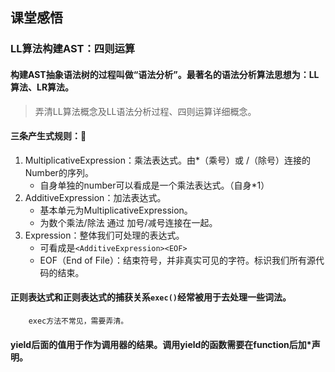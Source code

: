 ## 课堂感悟

### LL算法构建AST：四则运算
#### 构建AST抽象语法树的过程叫做“语法分析”。最著名的语法分析算法思想为：LL算法、LR算法。
> 弄清LL算法概念及LL语法分析过程、四则运算详细概念。
#### 三条产生式规则：

1. MultiplicativeExpression：乘法表达式。由*（乘号）或 /（除号）连接的Number的序列。
   - 自身单独的number可以看成是一个乘法表达式。（自身*1）
2. AdditiveExpression：加法表达式。
    - 基本单元为MultiplicativeExpression。
    - 为数个乘法/除法 通过 加号/减号连接在一起。
3. Expression：整体我们可处理的表达式。
    - 可看成是`<AdditiveExpression><EOF>`
    - EOF（End of File）：结束符号，并非真实可见的字符。标识我们所有源代码的结束。


####    正则表达式和正则表达式的捕获关系`exec()`经常被用于去处理一些词法。
        exec方法不常见，需要弄清。
####    yield后面的值用于作为调用器的结果。调用yield的函数需要在function后加*声明。

